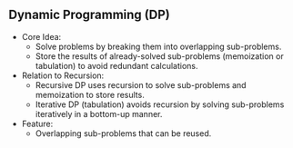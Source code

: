 ## Dynamic Programming (DP)

- Core Idea:
    - Solve problems by breaking them into overlapping sub-problems.
    - Store the results of already-solved sub-problems (memoization or tabulation) to avoid redundant calculations.
- Relation to Recursion:
    - Recursive DP uses recursion to solve sub-problems and memoization to store results.
    - Iterative DP (tabulation) avoids recursion by solving sub-problems iteratively in a bottom-up manner.
- Feature:
    - Overlapping sub-problems that can be reused.
